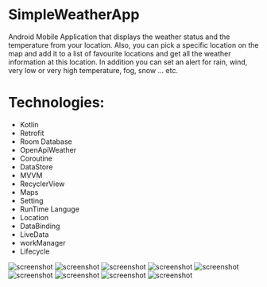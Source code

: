 # SimpleWeatherApp
 Android Mobile Application that displays the weather status and the temperature from your location. Also, you can pick a specific location on the map and add it to a list of favourite locations and get all the weather information at this location. In addition you can set an alert for rain, wind, very low or very high temperature, fog, snow … etc.

# Technologies:

- Kotlin
- Retrofit
- Room Database
- OpenApiWeather
- Coroutine
- DataStore
- MVVM
- RecyclerView
- Maps
- Setting
- RunTime Languge
- Location
- DataBinding
- LiveData
- workManager
- Lifecycle


![screenshot](https://github.com/am3712/SimpleWeatherApp/blob/master/screenshots/0.png?raw=true)
![screenshot](https://github.com/am3712/SimpleWeatherApp/blob/master/screenshots/1.png?raw=true)
![screenshot](https://github.com/am3712/SimpleWeatherApp/blob/master/screenshots/2.png?raw=true)
![screenshot](https://github.com/am3712/SimpleWeatherApp/blob/master/screenshots/3.png?raw=true)
![screenshot](https://github.com/am3712/SimpleWeatherApp/blob/master/screenshots/4.png?raw=true)
![screenshot](https://github.com/am3712/SimpleWeatherApp/blob/master/screenshots/5.png?raw=true)
![screenshot](https://github.com/am3712/SimpleWeatherApp/blob/master/screenshots/6.png?raw=true)
![screenshot](https://github.com/am3712/SimpleWeatherApp/blob/master/screenshots/7.png?raw=true)
![screenshot](https://github.com/am3712/SimpleWeatherApp/blob/master/screenshots/8.png?raw=true)
